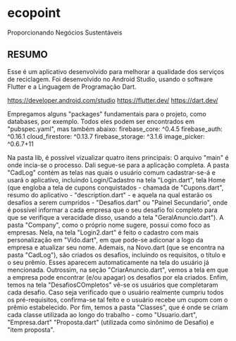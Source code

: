 # ecopoint

Proporcionando Negócios Sustentáveis
## RESUMO

Esse é um aplicativo desenvolvido para melhorar a qualidade dos serviços de reciclagem. 
Foi desenvolvido no Android Studio, usando o software Flutter e a Linguagem de Programação Dart. 

https://developer.android.com/studio
https://flutter.dev/
https://dart.dev/

Empregamos alguns "packages" fundamentais para o projeto, como databases, por exemplo. Todos eles podem ser encontrados em "pubspec.yaml", mas também abaixo:
  firebase_core: ^0.4.5
  firebase_auth: ^0.16.1
  cloud_firestore: ^0.13.7
  firebase_storage: ^3.1.6
  image_picker: ^0.6.7+11
  
Na pasta lib, é possível vizualizar quatro itens principais: 
O arquivo "main" é onde incia-se o processo. Dali segue-se para a aplicação completa.
A pasta "CadLog" contém as telas nas quais o usuário comum cadastrar-se-á e usará o aplicativo, incluindo Login/Cadastro na tela "Login.dart", tela Home (que engloba a tela de cupons conquistados - chamada de "Cupons.dart", resumo do aplicativo  - "description.dart" - e aquela na qual estarão os desafios a serem cumpridos - "Desafios.dart" ou "Painel Secundario", onde é possível informar a cada empresa que o seu desafio foi completo para que se verifique a veracidade disso, usando a tela "GeralAnuncio.dart"). 
A pasta "Company", como o próprio nome sugere, possui como foco as empresas. Nela, na tela "Login2.dart" é feito o cadastro com mais personalização em "Vido.dart", em que pode-se adiconar a logo da empresa e atualizar seu nome. Ademais, na Novo.dart (que se encontra na pasta "CadLog"), são criados os desafios, incluindo os requisitos, o título e o seu prêmio. Esses aparecem automaticamente na tela do usuário já mencionada. Outrossim, na seção "CriarAnuncio.dart", vemos a tela em que a empresa pode encontrar (e/ou apagar) os desafios por ela criados. Enfim, temos na tela "DesafiosCOmpletos" vê-se os usuários que completaram cada desafio. Caso seja verificado que o usuário realmente cumpriu todos os pré-requisitos, confirma-se tal feito e o usuário recebe um cupom com o prêmio estabelecido. 
Por fim, temos a pasta "Classes", que é onde se criam cada classe utilizada ao longo do trabalho - como "Usuario.dart", "Empresa.dart" "Proposta.dart" (utilizada como sinônimo de Desafio) e "item proposta". 
